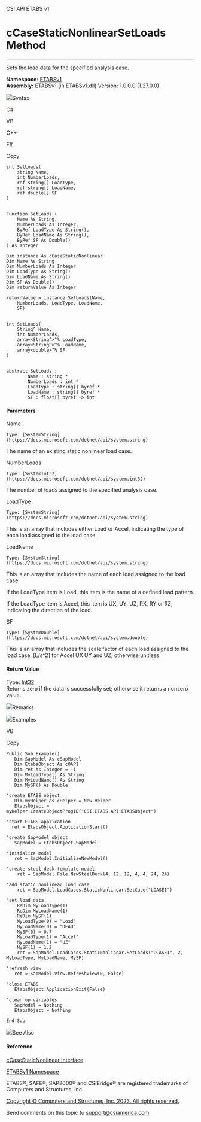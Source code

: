 ﻿

CSI API ETABS v1

# cCaseStaticNonlinearSetLoads Method  
  
---  
  
Sets the load data for the specified analysis case.

**Namespace:** [ETABSv1](2780f1b8-2033-5289-2298-1cdb2a7508d9.htm)  
**Assembly:** ETABSv1 (in ETABSv1.dll) Version: 1.0.0.0 (1.27.0.0)

![](../icons/SectionExpanded.png)Syntax

C#

VB

C++

F#

Copy

    
    
    int SetLoads(
    	string Name,
    	int NumberLoads,
    	ref string[] LoadType,
    	ref string[] LoadName,
    	ref double[] SF
    )
    
    
    Function SetLoads ( 
    	Name As String,
    	NumberLoads As Integer,
    	ByRef LoadType As String(),
    	ByRef LoadName As String(),
    	ByRef SF As Double()
    ) As Integer
    
    Dim instance As cCaseStaticNonlinear
    Dim Name As String
    Dim NumberLoads As Integer
    Dim LoadType As String()
    Dim LoadName As String()
    Dim SF As Double()
    Dim returnValue As Integer
    
    returnValue = instance.SetLoads(Name, 
    	NumberLoads, LoadType, LoadName, 
    	SF)
    
    
    int SetLoads(
    	String^ Name, 
    	int NumberLoads, 
    	array<String^>^% LoadType, 
    	array<String^>^% LoadName, 
    	array<double>^% SF
    )
    
    
    abstract SetLoads : 
            Name : string * 
            NumberLoads : int * 
            LoadType : string[] byref * 
            LoadName : string[] byref * 
            SF : float[] byref -> int 
    

#### Parameters

Name

    Type: [SystemString](https://docs.microsoft.com/dotnet/api/system.string)  
The name of an existing static nonlinear load case.

NumberLoads

    Type: [SystemInt32](https://docs.microsoft.com/dotnet/api/system.int32)  
The number of loads assigned to the specified analysis case.

LoadType

    Type: [SystemString](https://docs.microsoft.com/dotnet/api/system.string)  
This is an array that includes either Load or Accel, indicating the type of
each load assigned to the load case.

LoadName

    Type: [SystemString](https://docs.microsoft.com/dotnet/api/system.string)  
This is an array that includes the name of each load assigned to the load
case.

If the LoadType item is Load, this item is the name of a defined load pattern.

If the LoadType item is Accel, this item is UX, UY, UZ, RX, RY or RZ,
indicating the direction of the load.

SF

    Type: [SystemDouble](https://docs.microsoft.com/dotnet/api/system.double)  
This is an array that includes the scale factor of each load assigned to the
load case. [L/s^2] for Accel UX UY and UZ; otherwise unitless

#### Return Value

Type: [Int32](https://docs.microsoft.com/dotnet/api/system.int32)  
Returns zero if the data is successfully set; otherwise it returns a nonzero
value.

![](../icons/SectionExpanded.png)Remarks

![](../icons/SectionExpanded.png)Examples

VB

Copy

    
    
    Public Sub Example()
       Dim SapModel As cSapModel
       Dim EtabsObject As cOAPI
       Dim ret As Integer = -1
       Dim MyLoadType() As String
       Dim MyLoadName() As String
       Dim MySF() As Double
    
    'create ETABS object
       Dim myHelper as cHelper = New Helper
       EtabsObject = myHelper.CreateObjectProgID("CSI.ETABS.API.ETABSObject")
    
    'start ETABS application
      ret = EtabsObject.ApplicationStart()
    
    'create SapModel object
       SapModel = EtabsObject.SapModel
    
    'initialize model
       ret = SapModel.InitializeNewModel()
    
    'create steel deck template model
        ret = SapModel.File.NewSteelDeck(4, 12, 12, 4, 4, 24, 24)
    
    'add static nonlinear load case
        ret = SapModel.LoadCases.StaticNonlinear.SetCase("LCASE1")
    
    'set load data
        ReDim MyLoadType(1)
        ReDim MyLoadName(1)
        ReDim MySF(1)
        MyLoadType(0) = "Load"
        MyLoadName(0) = "DEAD"
        MySF(0) = 0.7
        MyLoadType(1) = "Accel"
        MyLoadName(1) = "UZ"
        MySF(1) = 1.2
        ret = SapModel.LoadCases.StaticNonlinear.SetLoads("LCASE1", 2, MyLoadType, MyLoadName, MySF)
    
    'refresh view
       ret = SapModel.View.RefreshView(0, False)
    
    'close ETABS
       EtabsObject.ApplicationExit(False)
    
    'clean up variables
       SapModel = Nothing
       EtabsObject = Nothing
    
    End Sub

![](../icons/SectionExpanded.png)See Also

#### Reference

[cCaseStaticNonlinear Interface](f9b065f8-b096-3a32-1e6d-bdc5420bb195.htm)

[ETABSv1 Namespace](2780f1b8-2033-5289-2298-1cdb2a7508d9.htm)

ETABS®, SAFE®, SAP2000® and CSiBridge® are registered trademarks of Computers
and Structures, Inc.  

[Copyright © Computers and Structures, Inc. 2023. All rights
reserved.](http://www.csiamerica.com)

Send comments on this topic to
[support@csiamerica.com](mailto:support%40csiamerica.com?Subject=CSI%20API%20ETABS%20v1)

